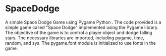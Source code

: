 # SpaceDodge
A simple Space Dodge Game using Pygame Python .
The code provided is a simple game called "Space Dodge" implemented using the Pygame library. The objective of the game is to control a player object and dodge falling stars.
The necessary libraries are imported, including pygame, time, random, and sys. The pygame.font module is initialized to use fonts in the game.
